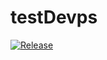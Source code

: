 # testDevps

[![Release](https://img.shields.io/github/release/Kems93/testDevps.svg?style=flat-square)](build.gradle)
